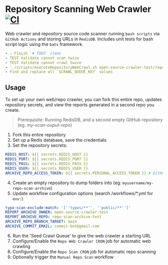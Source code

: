 # Repository Scanning Web Crawler [![CI](https://github.com/open-source-crawler-test/repo-crawler-test/actions/workflows/ci.yml/badge.svg?branch=main)](https://github.com/open-source-crawler-test/repo-crawler-test/actions/workflows/ci.yml)

Web crawler and repository source code scanner running `bash scripts` via `GitHub Actions` and storing URLs in `RedisDB`. Includes unit tests for bash script logic using the `bats` framework.

```yml
- ⚠️ Finish `# TODO` items
- TEST Validate cannot scan twice
- TEST Validate cannot crawl twice
- `./scripts/executeRepositoryWebCrawl.sh open-source-crawler-test/repo-known-bad`
- Find and replace all `$CRAWL_QUEUE_KEY` values
```

## Usage

To set up your own web/repo crawler, you can fork this entire repo, updates repository secrets, and view the reports generated in a second repo you create.

> Prerequisite: Running RedisDB, and a second empty GitHub repository (eg. *my-scan-ouput-repo*)

1. Fork this entire repository
2. Set up a Redis database, save the credentials
3. Set the repository secrets:

```yml
REDIS_HOST: ${{ secrets.REDIS_HOST }}
REDIS_PORT: ${{ secrets.REDIS_PORT }}
REDIS_PASS: ${{ secrets.REDIS_PASS }}
REDIS_USER: ${{ secrets.REDIS_USER }}
ARCHIVE_REPO_ACCESS_TOKEN: ${{ secrets.PERSONAL_ACCESS_TOKEN }} # GitHub Access Token with write permissions to archive repository
```

4. Create an empty repository to dump folders into (eg: `myusername/my-repo-scan-archive`)
5. Update workflow configuration options (search /workflows/*.yml for `env:`)

```yml
typo-scan-exclude-match: '[''typos/**'', ''public/**'']'
REPORT_ARCHIVE_OWNER: open-source-crawler-test
REPORT_ARCHIVE_REPO: repo-scan-archive-test
ARCHIVE_REPO_BRANCH_TARGET: main
ARCHIVE_COMMIT_EMAIL: commit-bot@gmail.com
```

6. Run the 'Seed Crawl Queue' to give the web crawler a starting URL
7. Configure/Enable the  `Repo Web Crawler CRON` job for automatic web crawling
8. Configure/Enable the `Repo Scan CRON` job for automatic repo scanning
9. Optionally trigger the `Manual Repo Scan` workflow
